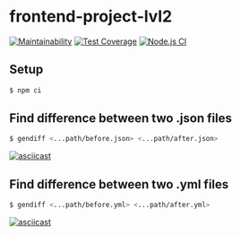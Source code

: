 # frontend-project-lvl2

[![Maintainability](https://api.codeclimate.com/v1/badges/10643b4e8cab7c753520/maintainability)](https://codeclimate.com/github/alexrunfire/frontend-project-lvl2/maintainability)
[![Test Coverage](https://api.codeclimate.com/v1/badges/10643b4e8cab7c753520/test_coverage)](https://codeclimate.com/github/alexrunfire/frontend-project-lvl2/test_coverage)
[![Node.js CI](https://github.com/alexrunfire/frontend-project-lvl2/workflows/Node.js%20CI/badge.svg?branch=master)](https://github.com/alexrunfire/frontend-project-lvl2/actions)

## Setup

```sh
$ npm ci
```

## Find difference between two .json files

```sh
$ gendiff <...path/before.json> <...path/after.json>
```
[![asciicast](https://asciinema.org/a/Ukz3urFnprwKp4rJPBe6nqBS4.svg)](https://asciinema.org/a/Ukz3urFnprwKp4rJPBe6nqBS4)

## Find difference between two .yml files

```sh
$ gendiff <...path/before.yml> <...path/after.yml>
```
[![asciicast](https://asciinema.org/a/k9SjIyBeVJw2UjkCT2PpwjvyV.svg)](https://asciinema.org/a/k9SjIyBeVJw2UjkCT2PpwjvyV)